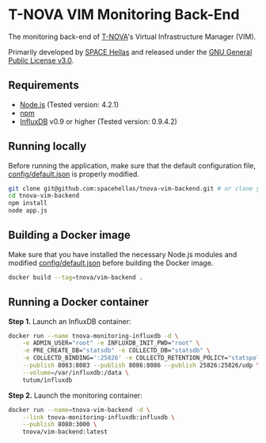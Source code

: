 # T-NOVA VIM Monitoring Back-End

The monitoring back-end of [T-NOVA](http://www.t-nova.eu/)'s Virtual
Infrastructure Manager (VIM).

Primarily developed by [SPACE Hellas](http://www.space.gr/) and released under
the [GNU General Public License v3.0](LICENSE.txt).

## Requirements

* [Node.js](https://nodejs.org/) (Tested version: 4.2.1)
* [npm](https://www.npmjs.com/)
* [InfluxDB](https://influxdb.com/) v0.9 or higher (Tested version: 0.9.4.2)

## Running locally

Before running the application, make sure that the default configuration file,
[config/default.json](config/default.json) is properly modified.

```sh
git clone git@github.com:spacehellas/tnova-vim-backend.git # or clone your own fork
cd tnova-vim-backend
npm install
node app.js
```

## Building a Docker image

Make sure that you have installed the necessary Node.js modules and modified
[config/default.json](config/default.json) before building the Docker image.

```sh
docker build --tag=tnova/vim-backend .
```

## Running a Docker container

**Step 1.** Launch an InfluxDB container:

```sh
docker run --name tnova-monitoring-influxdb -d \
    -e ADMIN_USER="root" -e INFLUXDB_INIT_PWD="root" \
    -e PRE_CREATE_DB="statsdb" -e COLLECTD_DB="statsdb" \
    -e COLLECTD_BINDING=':25826' -e COLLECTD_RETENTION_POLICY="statspolicy" \
    --publish 8083:8083 --publish 8086:8086 --publish 25826:25826/udp \
    --volume=/var/influxdb:/data \
    tutum/influxdb
```

**Step 2.** Launch the monitoring container:

```sh
docker run --name=tnova-vim-backend -d \
    --link tnova-monitoring-influxdb:influxdb \
    --publish 8080:3000 \
    tnova/vim-backend:latest
```
